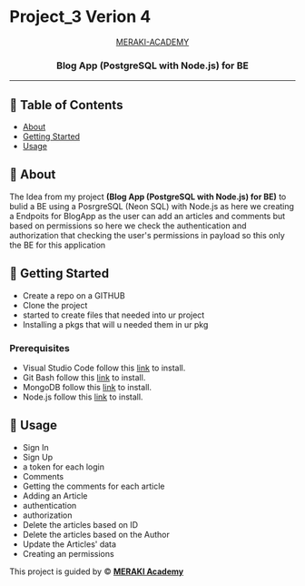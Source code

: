 # Project_3 Verion 4

<p align="center">
<a href="https://www.meraki-academy.org" target="_blank" rel="noopener noreferrer">
MERAKI-ACADEMY
 </a>
</p>

<h3 align="center">Blog App (PostgreSQL with Node.js) for BE 
</h3>

---

## 📝 Table of Contents

- [About](#about)
- [Getting Started](#getting_started)
- [Usage](#usage)


## 🧐 About <a name = "about"></a>

The Idea from my project **(Blog App (PostgreSQL with Node.js) for BE)** to bulid a BE using a PosrgreSQL (Neon SQL) with Node.js as here we creating a Endpoits for BlogApp  as the user can add an articles and comments but based on permissions so here we check the authentication and authorization that checking the user's permissions in payload
so this only the BE for this application 

## 🏁 Getting Started <a name = "getting_started"></a>

- Create a repo on a GITHUB
- Clone the project
- started to create files that needed into ur project
- Installing a pkgs that will u needed them in ur pkg

### Prerequisites

- Visual Studio Code follow this <a href='https://code.visualstudio.com/'>link</a> to install.
- Git Bash follow this <a href='https://git-scm.com/downloads'>link</a> to install.
- MongoDB follow this <a href='https://www.mongodb.com/try/download/community-kubernetes-operator'>link</a> to install.
- Node.js follow this <a href='https://nodejs.org/en/download'>link</a> to install.

## 🎈 Usage <a name="usage"></a>

- Sign In
- Sign Up
- a token for each login 
- Comments
- Getting the comments for each article
- Adding an Article 
- authentication  
- authorization
- Delete the articles based on ID 
- Delete the articles based on the Author 
- Update the Articles' data
- Creating an permissions

This project is guided by ©️ **[MERAKI Academy](https://www.meraki-academy.org)**
